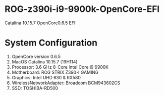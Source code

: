 # ROG-z390i-i9-9900k-OpenCore-EFI
Catalina 10.15.7 OpenCore0.6.5 EFI 

# System Configuration
1. OpenCore version 0.6.5
2. MacOS Catalina 10.15.7 (19H114)
3. Processor: 3.6 GHz 8-Core Intel Core i9 9900K
4. Motherboard: ROG STRIX Z390-I GAMING
5. Graphics: Intel UHD 630 & RX580
6. WirelessNetworkAdapter: Broadcom BCM943602CS
7. SSD: TOSHIBA-RD500
